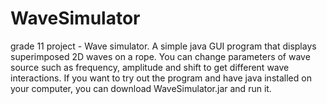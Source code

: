 # WaveSimulator
grade 11 project - Wave simulator. A simple java GUI program that displays superimposed 2D waves on a rope. You can change parameters of wave source such as frequency, amplitude and shift to get different wave interactions. If you want to try out the program and have java installed on your computer, you can download WaveSimulator.jar and run it.
